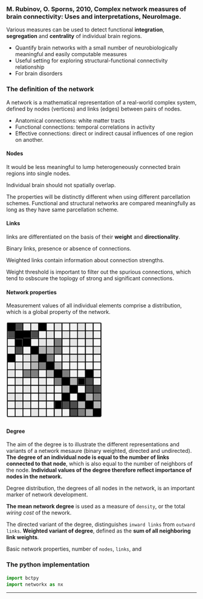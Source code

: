 ### M. Rubinov, O. Sporns, 2010, Complex network measures of brain connectivity: Uses and interpretations, NeuroImage.

Various measures can be used to detect functional **integration**, **segregation** and **centrality** of individual brain regions.


- Quantify brain networks with a small number of neurobiologically meaningful and easily computable measures
- Useful setting for exploring structural-functional connectivity relationship
- For brain disorders


### The definition of the network

A network is a mathematical representation of a real-world complex system, defined by nodes (vertices) and links (edges) between pairs of nodes.

- Anatomical connections: white matter tracts
- Functional connections: temporal correlations in activity
- Effective connections: direct or indirect causal influences of one region on another.

#### Nodes

It would be less meaningful to lump heterogeneously connected brain regions into single nodes.

Individual brain should not spatially overlap.

The properties will be distinctly different when using different parcellation schemes. Functional and structural networks are compared meaningfully as long as they have same parcellation scheme. 

#### Links
links are differentiated on the basis of their **weight** and **directionality**.

Binary links, presence or absence of connections. 

Weighted links contain information about connection strengths.

Weight threshold is important to filter out the spurious connections, which tend to osbscure the toplogy of strong and significant connections.

#### Network properties

Measurement values of all individual elements comprise a distribution, which is a global property of the network.

![a_network_matrix](../../resources/networkMatrix.png)

#### Degree

The aim of the degree is to illustrate the different representations and variants of a network mesaure (binary weighted, directed and undirected). **The degree of an individual node is equal to the number of links connected to that node**, which is also equal to the number of neighbors of the node. **Individual values of the degree therefore reflect importance of nodes in the network.**

Degree distribution, the degrees of all nodes in the network, is an important marker of network development. 

**The mean network degree** is used as a measure of `density`, or the total _wiring cost_ of the nework. 

The directed variant of the degree, distinguishes `inward links` from `outward links`. **Weighted variant of degree**, defined as the **sum of all neighboring link weights**.

Basic network properties, number of `nodes`, `links`, and  




### The python implementation

```python
import bctpy
import networkx as nx
```









-----







































